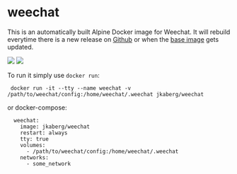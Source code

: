 weechat
===================

This is an automatically built Alpine Docker image for Weechat. It will rebuild everytime there is a new release on [Github](https://github.com/weechat/weechat/releases) or when the [base image](https://hub.docker.com/_/alpine/) gets updated.

[![](https://images.microbadger.com/badges/image/jkaberg/weechat.svg)](https://microbadger.com/images/jkaberg/weechat "Get your own image badge on microbadger.com")
[![](https://images.microbadger.com/badges/version/jkaberg/weechat.svg)](https://microbadger.com/images/jkaberg/weechat "Get your own version badge on microbadger.com")

To run it simply use ```docker run```:

``` docker run -it --tty --name weechat -v /path/to/weechat/config:/home/weechat/.weechat jkaberg/weechat```

or docker-compose:
```
  weechat:
    image: jkaberg/weechat
    restart: always
    tty: true
    volumes:
      - /path/to/weechat/config:/home/weechat/.weechat
    networks:
      - some_network
```
